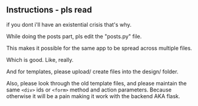 ## Instructions - pls read
if you dont i'll have an existential crisis that's why.

While doing the posts part, pls edit the "posts.py" file.

This makes it possible for the same app to be spread across multiple files. 

Which is good. Like, really.

And for templates, please upload/ create files into the design/ folder.

Also, please look through the old template files, and please maintain the same `<div>` ids or `<form>` method and action parameters. Because otherwise it will be a pain making it work with the backend AKA flask.



